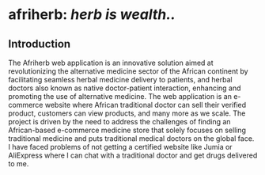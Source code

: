 # afriherb: *herb is wealth..*

## Introduction
The Afriherb web application is an innovative solution aimed at revolutionizing the alternative medicine sector of the African continent by facilitating seamless herbal medicine delivery to patients, and herbal doctors also known as native doctor-patient interaction, enhancing and promoting the use of alternative medicine. The web application is an e-commerce website where African traditional doctor can sell their verified product, customers can view products, and many more as we scale. The project is driven by the need to address the challenges of finding an African-based e-commerce medicine store that solely focuses on selling traditional medicine and puts traditional medical doctors on the global face. I have faced problems of not getting a certified website like Jumia or AliExpress where I can chat with a traditional doctor and get drugs delivered to me.
